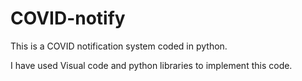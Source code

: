 # COVID-notify

This is a COVID notification system coded in python.

I have used Visual code and python libraries to implement this code.
